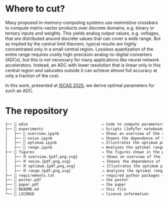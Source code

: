 # Where to cut?

Many proposed in-memory-computing systems use memristive crossbars to compute matrix-vector products over discrete domains, e.g. binary or ternary inputs and weights. This yields analog output values, e.g. voltages, that are distributed around discrete values that can cover a wide range. But as implied by the central limit theorem, typical results are highly concentrated only in a small central region. 
Lossless quantization of the entire range requires costly high-precision analog-to-digital converters (ADCs), but this is not necessary for many applications like neural network accelerators. Instead, an ADC with lower resolution that is linear only in this central region and saturates outside it can achieve almost full accuracy at only a fraction of the cost. 

In this work, presented at [ISCAS 2025](https://2025.ieee-iscas.org/full-program), we derive optimal parameters for such an ADC. 

# The repository

```markdown
├── 📁 adim                                 → Code to compute parameters for **a**daptive **d**iscrete **i**n-**m**emory systems
├── 📁 experiments                          → Scripts (JuPyTer notebooks) to generate the corresponding figures shown in the paper
│   ├── 📜 overview.ipynb                   → Shows an overview of the system
│   ├── 📜 noise.ipynb                      → Showns the dependence of the optimal parameterization on noise
│   ├── 📜 optimum.ipynb                    → Illustrates the optimum parameterization for various ADC resolutions
│   ├── 📜 range.ipynb                      → Analyzes the optimal range of ADCs for various conditions
├── 📁 figures                              → The figures shown in the paper/poster
│   ├── 🖻 overview.{pdf,png,svg}           → Shows an overview of the system
│   ├── 🖻 noise.{pdf,png,svg}              → Showns the dependence of the optimal parameterization on noise
│   ├── 🖻 optimum.{pdf,png,svg}            → Illustrates the optimum parameterization for various ADC resolutions
│   ├── 🖻 range.{pdf,png,svg}              → Analyzes the optimal range of ADCs for various conditions
├── 📄 requirements.txt                     → required python packages (install via `pip`)
├── 📄 poster.pdf                           → the poster
├── 📄 paper.pdf                            → the paper
├── 📄 README.md                            → this file
└── 📄 LICENSE                              → license information
```
